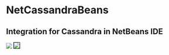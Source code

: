 # NetCassandraBeans

## Integration for Cassandra in NetBeans IDE

<img src="https://blogs.oracle.com/geertjan_images/resource/cassandra-couchbase-81-2.png" />

<img style="border:1px solid black" src="https://blogs.oracle.com/geertjan_images/resource/cassandra-couchbase-81-3.png" />